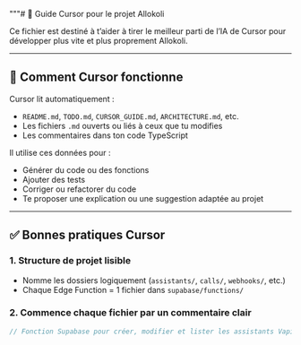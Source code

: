 """# 🧠 Guide Cursor pour le projet Allokoli

Ce fichier est destiné à t’aider à tirer le meilleur parti de l’IA de Cursor pour développer plus vite et plus proprement Allokoli.

---

## 🚀 Comment Cursor fonctionne

Cursor lit automatiquement :
- `README.md`, `TODO.md`, `CURSOR_GUIDE.md`, `ARCHITECTURE.md`, etc.
- Les fichiers `.md` ouverts ou liés à ceux que tu modifies
- Les commentaires dans ton code TypeScript

Il utilise ces données pour :
- Générer du code ou des fonctions
- Ajouter des tests
- Corriger ou refactorer du code
- Te proposer une explication ou une suggestion adaptée au projet

---

## ✅ Bonnes pratiques Cursor

### 1. Structure de projet lisible
- Nomme les dossiers logiquement (`assistants/`, `calls/`, `webhooks/`, etc.)
- Chaque Edge Function = 1 fichier dans `supabase/functions/`

### 2. Commence chaque fichier par un commentaire clair
```ts
// Fonction Supabase pour créer, modifier et lister les assistants Vapi